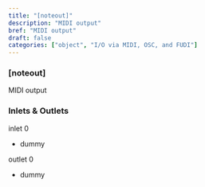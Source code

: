 ```yaml
---
title: "[noteout]"
description: "MIDI output"
bref: "MIDI output"
draft: false
categories: ["object", "I/O via MIDI, OSC, and FUDI"]
---
```


### [noteout]

MIDI output

### Inlets & Outlets

inlet 0

 - dummy

outlet 0

 - dummy
 
